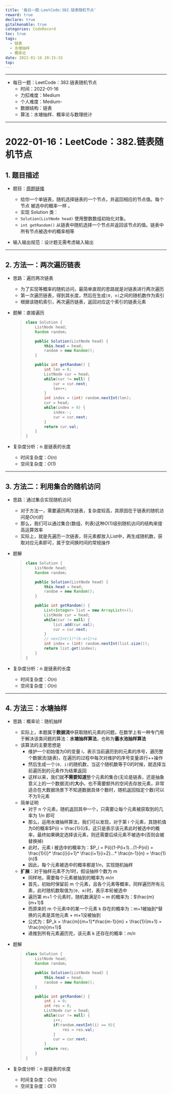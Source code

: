 ```yaml
---
title: '每日一题:LeetCode:382.链表随机节点'
reward: true
declare: true
gitalkenable: true
categories: CodeRecord
toc: true
tags:
  - 链表
  - 水塘抽样
  - 概率论
date: 2022-01-16 20:15:33
top:
---
```

---

* 每日一题：LeetCode：382.链表随机节点
  * 时间：2022-01-16
  * 力扣难度：Medium
  * 个人难度：Medium-
  * 数据结构：链表
  * 算法：水塘抽样、概率论与数理统计


---

<!-- more -->

# 2022-01-16：LeetCode：382.链表随机节点

## 1. 题目描述

* 题目：[原题链接](https://leetcode-cn.com/problems/linked-list-random-node/)

  * 给你一个单链表，随机选择链表的一个节点，并返回相应的节点值。每个节点 被选中的概率一样 。
  * 实现 Solution 类：
  * `Solution(ListNode head)` 使用整数数组初始化对象。
  * `int getRandom()` 从链表中随机选择一个节点并返回该节点的值。链表中所有节点被选中的概率相等

* 输入输出规范：设计题无需考虑输入输出

---

## 2. 方法一：两次遍历链表

* 思路：遍历两次链表

  * 为了实现等概率的随机访问，最简单直观的思路就是对链表进行两次遍历
  * 第一次遍历链表，得到其长度，然后在生成`[0, n)`之间的随机数作为索引
  * 根据该随机索引，再次遍历链表，返回对应这个索引的链表元素
  
* 题解：直接遍历

  > ```java
  > class Solution {
  >     ListNode head;
  >     Random random;
  > 
  >     public Solution(ListNode head) {
  >         this.head = head;
  >         random = new Random();
  >     }
  > 
  >     public int getRandom() {
  >         int len = 0;
  >         ListNode cur = head;
  >         while(cur != null) {
  >             cur = cur.next;
  >             len++;
  >         }
  >         int index = (int) random.nextInt(len);
  >         cur = head;
  >         while(index > 0) {
  >             index--;
  >             cur = cur.next;
  >         }
  >         return cur.val;
  >     }
  > }
  > ```

* 复杂度分析：n 是链表的长度

  * 时间复杂度：$O(n)$
  * 空间复杂度：$O(1)$

---

## 3. 方法二：利用集合的随机访问

* 思路：通过集合实现随机访问

  * 对于方法一，需要遍历两次链表，复杂度较高，其原因在于链表的随机访问是$O(n)$的
  * 那么，我们可以通过集合(数组、列表)这种$O(1)$级别随机访问的结构来提高运算效率
  * 实际上，就是先遍历一次链表，将元素都放入List中，再生成随机数，获取对应元素即可，属于空间换时间的常规操作

* 题解

  > ```java
  > class Solution {
  >     ListNode head;
  >     Random random;
  > 
  >     public Solution(ListNode head) {
  >         this.head = head;
  >         random = new Random();
  >     }
  > 
  >     public int getRandom() {
  > 		List<Integer> list = new ArrayList<>();
  >         ListNode cur = head;
  >         while(cur != null) {
  >             list.add(cur.val);
  >             cur = cur.next;
  >         }
  >         // nextInt(1)*(b-a+1)+a
  >         int index = (int) random.nextInt(list.size());
  >         return list.get(index);
  >     }
  > }
  > ```

* 复杂度分析：n 是链表的长度

  * 时间复杂度：$O(n)$
  * 空间复杂度：$O(n)$

---

## 4. 方法三：水塘抽样

* 思路：概率论：随机抽样

  * 实际上，本题属于**数据流**中获取随机元素的问题，在数学上有一种专门用于解决该类问题的算法：**水塘抽样算法**，也称为**蓄水池抽样算法**
  * 该算法的主要思想是
    * 维护一个初始值为0的变量 i，表示当前遍历到的元素的序号，遍历整个数据流(链表)，在遍历的过程中每次对维护的序号变量进行++操作
    * 然后生成一个`[0, i)`的随机数，当这个随机数等于0的时候，就选择当前遍历到的元素作为结果返回
    * 这样以来，我们就**不需要知道**整个元素的集合(无论是链表，还是抽象意义上的一个数据流)的**大小**，也不需要额外的空间去存放元素，非常适合在大数据场景下不知道数据具体个数时，随机返回指定个数(可以不为1)元素
  * 简单证明
    * 对于 n 个元素，随机返回其中一个，只需要让每个元素被获取到的几率为 $1/n$ 即可
    * 那么，运用水塘抽样算法，我们可以发现，对于第 i 个元素，其随机值为0的概率$P(i) = \frac{1}{i}$，这只是表示该元素此时被选中的概率，最终如果确定选择该元素，则还需要后续元素不被选中(否则会被替换掉)
    * 此时，元素 i 被选中的概率为：$P_i = P(i)(1-P(i+1)...(1-P(n)) =  \frac{1}{i}* \frac{i}{i+1}* \frac{i+1}{i+2}...* \frac{n-1}{n} =  \frac{1}{n}$
    * 因此，每个元素被选中的概率都是$1/n$，实现随机抽样
  * **扩展**：对于抽样元素不为1时，假设抽样个数为 m
    * 同样地，需要每个元素被抽到的概率为  $m/n$
    * 首先，初始时保留前 m 个元素，且各个元素等概率，同样遍历所有元素，此时随机数取值为`[0, m)`时，表示本轮被选中
    * 遍历第 m+1 个元素时，随机数满足0 ~ m 的概率为：$\frac{m}{m+1}$
    * 而原来的 m 个元素中的某一个元素 k 存在的概率为：m+1被抽到*替换的元素是其他元素 + m+1没被抽到
    * 公式为：$P_k = \frac{m}{m+1}*\frac{m-1}{m} + \frac{1}{m+1} =  \frac{m}{m+1}$
    * 递推到所有元素遍历完，该元素 k 还存在的概率：$m/n$

* 题解

  > ```java
  > class Solution {
  >     ListNode head;
  >     Random random;
  > 
  >     public Solution(ListNode head) {
  >         this.head = head;
  >         random = new Random();
  >     }
  > 
  >     public int getRandom() {
  > 		int i = 0;
  >         int res = 0;
  >         ListNode cur = head;
  >         while(cur != null) {
  >             i++;
  >             if(random.nextInt(i) == 0){
  >                 res = res.val;
  >             }
  >             cur = cur.next;
  >         }
  >         return res;
  >     }
  > }
  > ```

* 复杂度分析：n 是链表的长度

  * 时间复杂度：$O(n)$
  * 空间复杂度：$O(1)$
